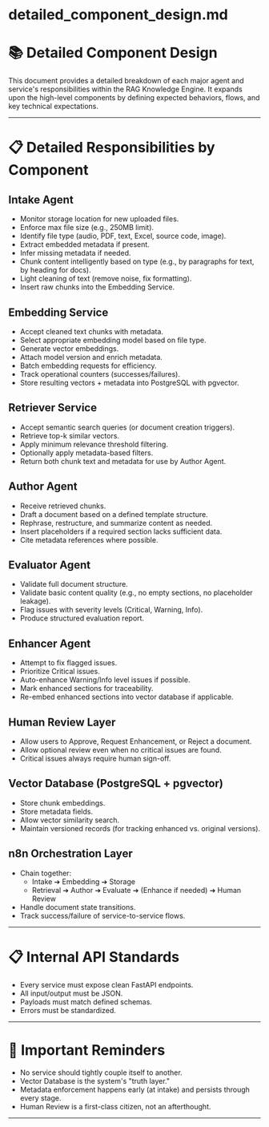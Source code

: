 # detailed_component_design.md

# 📚 Detailed Component Design

This document provides a detailed breakdown of each major agent and service's responsibilities within the RAG Knowledge Engine. It expands upon the high-level components by defining expected behaviors, flows, and key technical expectations.

---

# 📋 Detailed Responsibilities by Component

## Intake Agent
- Monitor storage location for new uploaded files.
- Enforce max file size (e.g., 250MB limit).
- Identify file type (audio, PDF, text, Excel, source code, image).
- Extract embedded metadata if present.
- Infer missing metadata if needed.
- Chunk content intelligently based on type (e.g., by paragraphs for text, by heading for docs).
- Light cleaning of text (remove noise, fix formatting).
- Insert raw chunks into the Embedding Service.

## Embedding Service
- Accept cleaned text chunks with metadata.
- Select appropriate embedding model based on file type.
- Generate vector embeddings.
- Attach model version and enrich metadata.
- Batch embedding requests for efficiency.
- Track operational counters (successes/failures).
- Store resulting vectors + metadata into PostgreSQL with pgvector.

## Retriever Service
- Accept semantic search queries (or document creation triggers).
- Retrieve top-k similar vectors.
- Apply minimum relevance threshold filtering.
- Optionally apply metadata-based filters.
- Return both chunk text and metadata for use by Author Agent.

## Author Agent
- Receive retrieved chunks.
- Draft a document based on a defined template structure.
- Rephrase, restructure, and summarize content as needed.
- Insert placeholders if a required section lacks sufficient data.
- Cite metadata references where possible.

## Evaluator Agent
- Validate full document structure.
- Validate basic content quality (e.g., no empty sections, no placeholder leakage).
- Flag issues with severity levels (Critical, Warning, Info).
- Produce structured evaluation report.

## Enhancer Agent
- Attempt to fix flagged issues.
- Prioritize Critical issues.
- Auto-enhance Warning/Info level issues if possible.
- Mark enhanced sections for traceability.
- Re-embed enhanced sections into vector database if applicable.

## Human Review Layer
- Allow users to Approve, Request Enhancement, or Reject a document.
- Allow optional review even when no critical issues are found.
- Critical issues always require human sign-off.

## Vector Database (PostgreSQL + pgvector)
- Store chunk embeddings.
- Store metadata fields.
- Allow vector similarity search.
- Maintain versioned records (for tracking enhanced vs. original versions).

## n8n Orchestration Layer
- Chain together:
  - Intake ➔ Embedding ➔ Storage
  - Retrieval ➔ Author ➔ Evaluate ➔ (Enhance if needed) ➔ Human Review
- Handle document state transitions.
- Track success/failure of service-to-service flows.

---

# 📋 Internal API Standards

- Every service must expose clean FastAPI endpoints.
- All input/output must be JSON.
- Payloads must match defined schemas.
- Errors must be standardized.

---

# 📢 Important Reminders

- No service should tightly couple itself to another.
- Vector Database is the system's "truth layer."
- Metadata enforcement happens early (at intake) and persists through every stage.
- Human Review is a first-class citizen, not an afterthought.

---

